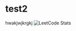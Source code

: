 # test2
hwakjwjkrgkj
![LeetCode Stats](https://leetcard.jacoblin.cool/sudhz?theme=dark&font=Praise)
